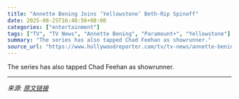 ```yaml
---
title: "Annette Bening Joins ‘Yellowstone’ Beth-Rip Spinoff"
date: 2025-08-25T16:48:56+08:00
categories: ["entertainment"]
tags: ["TV", "TV News", "Annette Bening", "Paramount+", "Yellowstone"]
summary: "The series has also tapped Chad Feehan as showrunner."
source_url: "https://www.hollywoodreporter.com/tv/tv-news/annette-bening-yellowstone-beth-rip-spinoff-1236352857/"
---
```


The series has also tapped Chad Feehan as showrunner.

---

*来源: [原文链接](https://www.hollywoodreporter.com/tv/tv-news/annette-bening-yellowstone-beth-rip-spinoff-1236352857/)*

